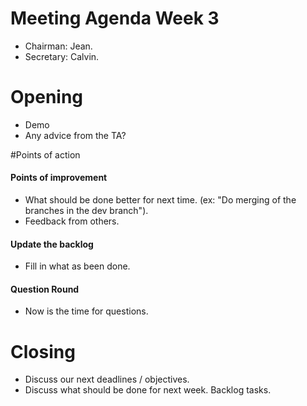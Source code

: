# Meeting Agenda Week 3
- Chairman: Jean.
- Secretary: Calvin.

# Opening
- Demo
- Any advice from the TA?

#Points of action
#### Points of improvement
- What should be done better for next time. (ex: "Do merging of the branches in the dev branch").
- Feedback from others.

#### Update the backlog
- Fill in what as been done.

#### Question Round
- Now is the time for questions.

# Closing
- Discuss our next deadlines / objectives.
- Discuss what should be done for next week. Backlog tasks.
